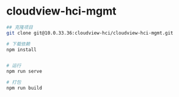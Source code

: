 # cloudview-hci-mgmt

``` bash
## 克隆项目
git clone git@10.0.33.36:cloudview-hci/cloudview-hci-mgmt.git

# 下载依赖
npm install


# 运行
npm run serve

# 打包
npm run build